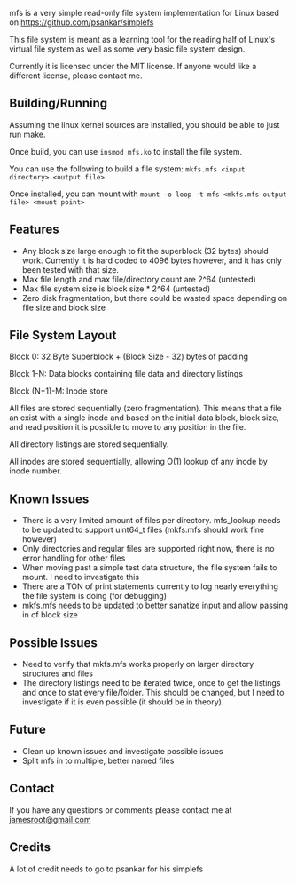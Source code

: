 mfs is a very simple read-only file system implementation for Linux based on https://github.com/psankar/simplefs

This file system is meant as a learning tool for the reading half of Linux's virtual file system as well as some very basic file system design.

Currently it is licensed under the MIT license. If anyone would like a different license, please contact me.

Building/Running
----------------
Assuming the linux kernel sources are installed, you should be able to just run make.

Once build, you can use `insmod mfs.ko` to install the file system.

You can use the following to build a file system: `mkfs.mfs <input directory> <output file>`

Once installed, you can mount with `mount -o loop -t mfs <mkfs.mfs output file> <mount point>`

Features
--------
- Any block size large enough to fit the superblock (32 bytes) should work. Currently it is hard coded to 4096 bytes however, and it has only been tested with that size.
- Max file length and max file/directory count are 2^64 (untested)
- Max file system size is block size * 2^64 (untested)
- Zero disk fragmentation, but there could be wasted space depending on file size and block size

File System Layout
------------------

Block 0:       32 Byte Superblock + (Block Size - 32) bytes of padding

Block 1-N:     Data blocks containing file data and directory listings

Block (N+1)-M: Inode store

All files are stored sequentially (zero fragmentation). This means that a file an exist with a single inode and based on the initial data block, block size, and read position it is possible to move to any position in the file.

All directory listings are stored sequentially.

All inodes are stored sequentially, allowing O(1) lookup of any inode by inode number.

Known Issues
------------
- There is a very limited amount of files per directory. mfs_lookup needs to be updated to support uint64_t files (mkfs.mfs should work fine however)
- Only directories and regular files are supported right now, there is no error handling for other files
- When moving past a simple test data structure, the file system fails to mount. I need to investigate this
- There are a TON of print statements currently to log nearly everything the file system is doing (for debugging)
- mkfs.mfs needs to be updated to better sanatize input and allow passing in of block size

Possible Issues
---------------
- Need to verify that mkfs.mfs works properly on larger directory structures and files
- The directory listings need to be iterated twice, once to get the listings and once to stat every file/folder. This should be changed, but I need to investigate if it is even possible (it should be in theory).

Future
------
- Clean up known issues and investigate possible issues
- Split mfs in to multiple, better named files

Contact
-------
If you have any questions or comments please contact me at jamesroot@gmail.com

Credits
-------
A lot of credit needs to go to psankar for his simplefs
